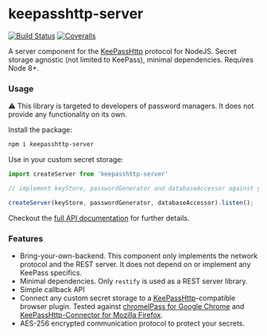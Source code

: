# keepasshttp-server

[![Build Status](https://travis-ci.org/Doccrazy/keepasshttp-server.svg?branch=master)](https://travis-ci.org/Doccrazy/keepasshttp-server)
[![Coveralls](https://img.shields.io/coveralls/Doccrazy/keepasshttp-server.svg)](https://coveralls.io/github/Doccrazy/keepasshttp-server)

A server component for the [KeePassHttp](https://github.com/pfn/keepasshttp) protocol for NodeJS. Secret storage agnostic (not limited to KeePass), minimal dependencies. Requires Node 8+.

### Usage

⚠ This library is targeted to developers of password managers. It does not provide any functionality on its own.

Install the package:
```bash
npm i keepasshttp-server
```
Use in your custom secret storage:
```js
import createServer from 'keepasshttp-server'

// implement keyStore, passwordGenerator and databaseAccessor against your backend

createServer(keyStore, passwordGenerator, databaseAccessor).listen();
```
Checkout the [full API documentation](https://doccrazy.github.io/keepasshttp-server/) for further details.

### Features
- Bring-your-own-backend. This component only implements the network protocol and the REST server. It does not depend on or implement any KeePass specifics.
- Minimal dependencies. Only `restify` is used as a REST server library.
- Simple callback API
- Connect any custom secret storage to a [KeePassHttp](https://github.com/pfn/keepasshttp)-compatible browser plugin. Tested against [chromeIPass for Google Chrome](https://chrome.google.com/webstore/detail/chromeipass/ompiailgknfdndiefoaoiligalphfdae?hl=en) and [KeePassHttp-Connector for Mozilla Firefox](https://addons.mozilla.org/de/firefox/addon/keepasshttp-connector/).
- AES-256 encrypted communication protocol to protect your secrets.
